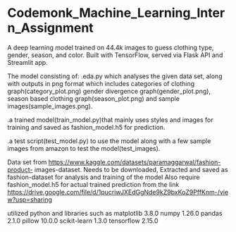 # Codemonk_Machine_Learning_Intern_Assignment
A deep learning model trained on 44.4k images to guess clothing type, gender, season, and color. Built with TensorFlow, served via Flask API and Streamlit app.

The model consisting of:
.eda.py which analyses the given data set, along with outputs in png format which includes categories of clothing graph(category_plot.png) gender divergence graph(gender_plot.png), season based clothing graph(season_plot.png) and sample images(sample_images.png).

.a trained model(train_model.py)that mainly uses styles and images for training and saved as fashion_model.h5 for prediction.

.a test script(test_model.py) to use the model along with a few sample images from amazon to test the model(test_images).

Data set from https://www.kaggle.com/datasets/paramaggarwal/fashion-product- images-dataset. Needs to be downloaded, Extracted and saved as fashion-dataset for analysis and training of the model
Also require fashion_model.h5 for actual trained prediction from the link https://drive.google.com/file/d/1pucriwJXEdGgNde9kZ9bxKoZ9PffKnm-/view?usp=sharing

utilized python and libraries such as
  matplotlib       3.8.0
  numpy            1.26.0
  pandas           2.1.0
  pillow           10.0.0
  scikit-learn     1.3.0
  tensorflow       2.15.0
